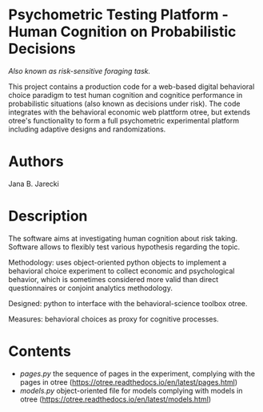 # Psychometric Testing Platform - Human Cognition on Probabilistic Decisions
*Also known as risk-sensitive foraging task.*

This project contains a production code for a web-based digital behavioral choice paradigm to test human cognition and cognitice performance in probabilistic situations (also known as decisions under risk). The code integrates with the behavioral economic web plattform otree, but extends otree's functionality to form a full psychometric experimental platform including adaptive designs and randomizations.

# Authors
Jana B. Jarecki

# Description
The software aims at investigating human cognition about risk taking. Software allows to flexibly test various hypothesis regarding the topic.

Methodology: uses object-oriented python objects to implement a behavioral choice experiment to collect economic and psychological behavior, which is sometimes considered more valid than direct questionnaires or conjoint analytics methodology.

Designed: python to interface with the behavioral-science toolbox otree.

Measures: behavioral choices as proxy for cognitive processes.

# Contents
* _pages.py_ the sequence of pages in the experiment, complying with the pages in otree (https://otree.readthedocs.io/en/latest/pages.html)
* _models.py_ object-oriented file for models complying with models in otree (https://otree.readthedocs.io/en/latest/models.html)

